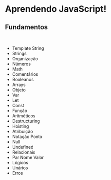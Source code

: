 # Aprendendo JavaScript!

## Fundamentos
<br>

* Template String
* Strings
* Organização
* Números
* Math
* Comentários
* Booleanos
* Arrays
* Objeto
* Var
* Let
* Const
* Função
* Aritméticos
* Destructuring
* Hoisting
* Atribuição
* Notação Ponto
* Null
* Undefined
* Relacionais
* Par Nome Valor
* Lógicos
* Unários
* Erros